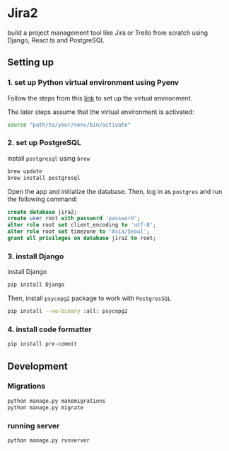 # Jira2
build a project management tool like Jira or Trello from scratch using Django, React.ts and PostgreSQL

## Setting up
### 1. set up Python virtual environment using Pyenv
Follow the steps from this [link](https://www.notion.so/Jira2-Project-6c0956b63ccf48ea95a3fb80e0df00af#7a378e70c5944734b023c474807182e5) to set up the virtual environment.

The later steps assume that the virtual environment is activated:
```bash
source "path/to/your/venv/bin/activate"
```

### 2. set up PostgreSQL
install `postgresql` using `brew`
```bash
brew update
brew install postgresql
```

Open the app and initialize the database. Then, log in as `postgres` and run the following command:

```sql
create database jira2;
create user root with password 'password';
alter role root set client_encoding to 'utf-8';
alter role root set timezone to 'Asia/Seoul';
grant all privileges on database jira2 to root;
```

### 3. install Django 
install Django
```bash
pip install Django
```
Then, install `psycopg2` package to work with `PostgresSQL`
```bash
pip install --no-binary :all: psycopg2
```

### 4. install code formatter
```bash
pip install pre-commit
```


## Development

### Migrations
```bash
python manage.py makemigrations
python manage.py migrate
```

### running server
```bash
python manage.py runserver
```
